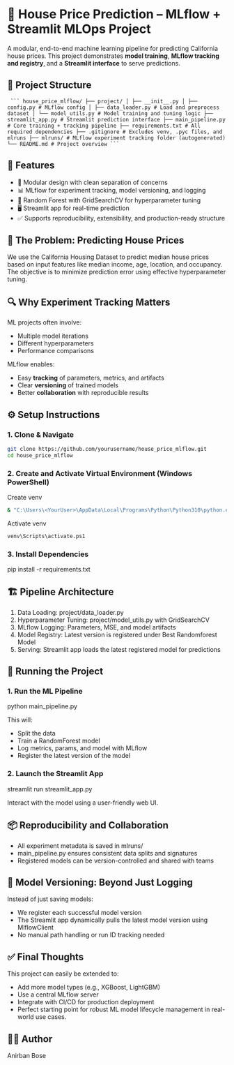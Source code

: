 # 🏡 House Price Prediction – MLflow + Streamlit MLOps Project

A modular, end-to-end machine learning pipeline for predicting California house prices. This project demonstrates **model training**, **MLflow tracking and registry**, and a **Streamlit interface** to serve predictions.


## 📁 Project Structure
<pre lang="text"><code> ``` house_price_mlflow/ ├── project/ │ ├── __init__.py │ ├── config.py # MLflow config │ ├── data_loader.py # Load and preprocess dataset │ └── model_utils.py # Model training and tuning logic ├── streamlit_app.py # Streamlit prediction interface ├── main_pipeline.py # Core training + tracking pipeline ├── requirements.txt # All required dependencies ├── .gitignore # Excludes venv, .pyc files, and mlruns ├── mlruns/ # MLflow experiment tracking folder (autogenerated) └── README.md # Project overview ``` </code></pre>

## 📌 Features

- 🔁 Modular design with clean separation of concerns
- 📊 MLflow for experiment tracking, model versioning, and logging
- 🎯 Random Forest with GridSearchCV for hyperparameter tuning
- 🖥️ Streamlit app for real-time prediction
- ✅ Supports reproducibility, extensibility, and production-ready structure


## 🧠 The Problem: Predicting House Prices

We use the California Housing Dataset to predict median house prices based on input features like median income, age, location, and occupancy. The objective is to minimize prediction error using effective hyperparameter tuning.


## 🔍 Why Experiment Tracking Matters

ML projects often involve:
- Multiple model iterations
- Different hyperparameters
- Performance comparisons

MLflow enables:
- Easy **tracking** of parameters, metrics, and artifacts
- Clear **versioning** of trained models
- Better **collaboration** with reproducible results


## ⚙️ Setup Instructions

### 1. Clone & Navigate
```bash
git clone https://github.com/yourusername/house_price_mlflow.git
cd house_price_mlflow
```

### 2. Create and Activate Virtual Environment (Windows PowerShell)
Create venv
```bash
& "C:\Users\<YourUser>\AppData\Local\Programs\Python\Python310\python.exe" -m venv venv
```

Activate venv
```bash
venv\Scripts\activate.ps1
```

### 3. Install Dependencies
pip install -r requirements.txt

## 🏗️ Pipeline Architecture
1. Data Loading: project/data_loader.py
2. Hyperparameter Tuning: project/model_utils.py with GridSearchCV
3. MLflow Logging: Parameters, MSE, and model artifacts
4. Model Registry: Latest version is registered under Best Randomforest Model
5. Serving: Streamlit app loads the latest registered model for predictions

## 🚀 Running the Project
### 1. Run the ML Pipeline
python main_pipeline.py

This will:
- Split the data
- Train a RandomForest model
- Log metrics, params, and model with MLflow
- Register the latest version of the model

### 2. Launch the Streamlit App
streamlit run streamlit_app.py

Interact with the model using a user-friendly web UI.


## 📦 Reproducibility and Collaboration
- All experiment metadata is saved in mlruns/
- main_pipeline.py ensures consistent data splits and signatures
- Registered models can be version-controlled and shared with teams

## 🧬 Model Versioning: Beyond Just Logging
Instead of just saving models:
- We register each successful model version
- The Streamlit app dynamically pulls the latest model version using MlflowClient
- No manual path handling or run ID tracking needed

## ✅ Final Thoughts
This project can easily be extended to:
- Add more model types (e.g., XGBoost, LightGBM)
- Use a central MLflow server
- Integrate with CI/CD for production deployment
- Perfect starting point for robust ML model lifecycle management in real-world use cases.

## 👨‍💻 Author
Anirban Bose